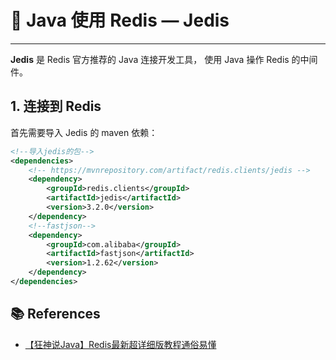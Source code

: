 #  🍣 Java 使用 Redis — Jedis

---

**Jedis** 是 Redis 官方推荐的 Java 连接开发工具， 使用 Java 操作 Redis 的中间件。

## 1. 连接到 Redis

首先需要导入 Jedis 的 maven 依赖：

```xml
<!--导入jedis的包-->
<dependencies>
    <!-- https://mvnrepository.com/artifact/redis.clients/jedis -->
    <dependency>
        <groupId>redis.clients</groupId>
        <artifactId>jedis</artifactId>
        <version>3.2.0</version>
    </dependency>
    <!--fastjson-->
    <dependency>
        <groupId>com.alibaba</groupId>
        <artifactId>fastjson</artifactId>
        <version>1.2.62</version>
    </dependency>
</dependencies>

```



## 📚 References

- [【狂神说Java】Redis最新超详细版教程通俗易懂](https://www.bilibili.com/video/BV1S54y1R7SB?from=search&seid=3325634079268895938)